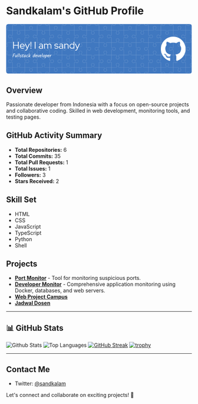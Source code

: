 # Sandkalam's GitHub Profile

![Header](./github-header-image.png)

## Overview
Passionate developer from Indonesia with a focus on open-source projects and collaborative coding. Skilled in web development, monitoring tools, and testing pages.

## GitHub Activity Summary
- **Total Repositories:** 6
- **Total Commits:** 35
- **Total Pull Requests:** 1
- **Total Issues:** 1
- **Followers:** 3
- **Stars Received:** 2

## Skill Set
- HTML
- CSS
- JavaScript
- TypeScript
- Python
- Shell

## Projects
- [**Port Monitor**](https://github.com/sandkalam/port-monitor) - Tool for monitoring suspicious ports.
- [**Developer Monitor**](https://github.com/sandkalam/developer-monitor) - Comprehensive application monitoring using Docker, databases, and web servers.
- [**Web Project Campus**](https://github.com/sandkalam/web-project-campus)
- [**Jadwal Dosen**](https://github.com/sandkalam/jadwal-dosen)

---

## 📊 GitHub Stats
![Github Stats](https://github-readme-stats.vercel.app/api?username=sandkalam)
![Top Languages](https://github-readme-stats.vercel.app/api/top-langs/?username=sandkalam)
[![GitHub Streak](https://streak-stats.demolab.com/?user=sandkalam)](https://git.io/streak-stats)
[![trophy](https://github-profile-trophy.vercel.app/?username=sandkalam)](https://github.com/sandkalam)

---

## Contact Me
- Twitter: [@sandkalam](https://twitter.com/sandkalam) 

Let's connect and collaborate on exciting projects! 🚀
